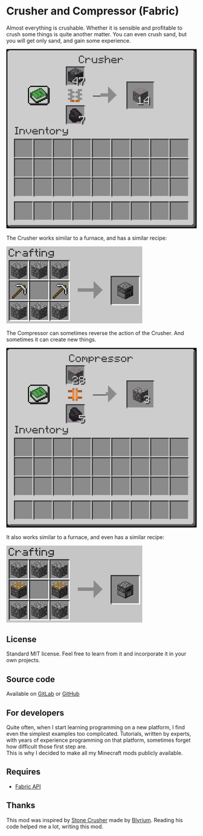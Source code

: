 # Crusher and Compressor (Fabric)

Almost everything is crushable. Whether it is sensible and profitable to crush some things is quite another matter.
You can even crush sand, but you will get only sand, and gain some experience.

![Screenshot](./images/screenshot1.png "Crusher screenshot")

The Crusher works similar to a furnace, and has a similar recipe:

![Crusher recipe](./images/crusher_recipe.png "Crusher recipe")

The Compressor can sometimes reverse the action of the Crusher.
And sometimes it can create new things.

![Screenshot](./images/screenshot2.png "Compressor screenshot")

It also works similar to a furnace, and even has a similar recipe:

![Compressor recipe](./images/compressor_recipe.png "Compressor recipe")


## License

Standard MIT license. Feel free to learn from it and incorporate it in your own projects.


## Source code

Available on [GitLab](https://gitlab.com/pintergabor/crusher.git) or [GitHub](https://github.com/pinter-gabor-at/crusher.git)


## For developers

Quite often, when I start learning programming on a new platform, I find even the simplest examples too complicated.
Tutorials, written by experts, with years of experience programming on that platform, sometimes forget how difficult those first step are.  
This is why I decided to make all my Minecraft mods publicly available.


## Requires
- [Fabric API](https://modrinth.com/mod/fabric-api)


## Thanks

This mod was inspired by [Stone Crusher](https://modrinth.com/mod/stone-crusher) made by [Blyrium](https://modrinth.com/user/Blyrium).
Reading his code helped me a lot, writing this mod.
